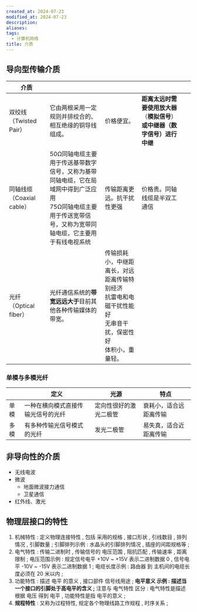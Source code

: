 ```yaml
---
created_at: 2024-07-23
modified_at: 2024-07-23
description: 
aliases: 
tags:
  - 计算机网络
title: 介质
---
```

## 导向型传输介质

| 介质                  |                                                                                       |                                                                 |                                              |     |
| ------------------- | ------------------------------------------------------------------------------------- | --------------------------------------------------------------- | -------------------------------------------- | --- |
| 双绞线（Twisted Pair）   | 它由两根采用一定规则并排绞合的、相互绝缘的铜导线组成。                                                           | 价格便宜。                                                           | **距离太远时需要使用放大器**（**模拟信号**）**或中继器（数字信号）进行中继** |     |
| 同轴线缆（Coaxial cable） | 50Ω同轴电缆主要用于传送基带数字信号，又称为基带同轴电缆，它在局域网中得到广泛应用<br>75Ω同轴电缆主要用于传送宽带信号，又称为宽带同轴电缆，它主要用于有线电视系统 | 传输距离更远。抗干扰性更强                                                   | 价格贵。同轴线缆是半双工通信                               |     |
| 光纤（Optical fiber）   | 光纤通信系统的**带宽远远大于**目前其他各种传输媒体的带宽。                                                       | 传输损耗小，中继距离长，对远距离传输特别经济<br>抗雷电和电磁干扰性能好<br>无串音干扰，保密性好<br>体积小，重量轻。 |                                              |     |
### 单模与多模光纤

|     | 定义                | 光源          | 特点          |
| --- | ----------------- | ----------- | ----------- |
| 单模  | 一种在横向模式直接传输光信号的光纤 | 定向性很好的激光二极管 | 衰耗小，适合远距离传输 |
| 多模  | 有多种传输光信号模式的光纤     | 发光二极管       | 易失真，适合近距离传输 |
## 非导向性的介质
- 无线电波
- 微波
	- 地面微波接力通信
	- 卫星通信
- 红外线、激光
## 物理层接口的特性
1. 机械特性 : 定义物理连接特性 , 包括 采用的规格 , 接口形状 , 引线数目 , 排列情况 , 引脚数量 ;
    引脚排列示例 : 水晶头的引脚排列情况 , 插座的间距规格等 ;
2. 电气特性 : 传输二进制时 , 传输信号的 电压范围 , 阻抗匹配 , 传输速率 , 距离限制 ;
    电压范围示例 : 规定信号电平 +10V ~ +15V 表示二进制数据 0 , 信号电平 -10V ~ -15V 表示二进制数据 1 ;
    电缆长度示例 : 路由器 到 主机间的电缆长度必须在 20 米以内 ;
3. 功能特性 : 描述 电平 的意义 , 接口部件 信号线用途 ;
    **电平意义 示例 : 描述当一个接口的引脚处于高电平的含义 ;**
    注意与 电气特性 区分 : 电气特性是描述 根据 电压 得到 电平 , 功能特性是指 电平的意义 ;
4. **规程特性** : 又称为过程特性, 规定各个物理线路工作规程 , 时序关系 ;